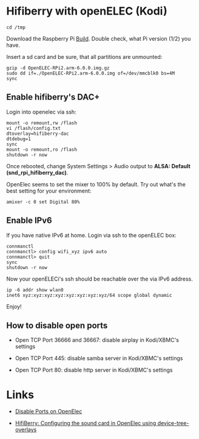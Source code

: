 # Hifiberry with openELEC (Kodi)

	cd /tmp

Download the Raspberry Pi [Build](http://openelec.tv/get-openelec). Double
check, what Pi version (1/2) you have.

Insert a sd card and be sure, that all partitions are unmounted:

	gzip -d OpenELEC-RPi2.arm-6.0.0.img.gz
	sudo dd if=./OpenELEC-RPi2.arm-6.0.0.img of=/dev/mmcblk0 bs=4M
	sync

## Enable hifiberry's DAC+

Login into openelec via ssh:

	mount -o remount,rw /flash
	vi /flash/config.txt
	dtoverlay=hifiberry-dac
	dtdebug=1
	sync
	mount -o remount,ro /flash
	shutdown -r now

Once rebooted, change System Settings > Audio output to **ALSA: Default
(snd_rpi_hifiberry_dac)**.

OpenElec seems to set the mixer to 100% by default. Try out what's the best
setting for your environment:

	amixer -c 0 set Digital 80%

## Enable IPv6

If you have native IPv6 at home. Login via ssh to the openELEC box:

	connmanctl
	connmanctl> config wifi_xyz ipv6 auto
	connmanctl> quit
	sync
	shutdown -r now

Now your openELECi's ssh should be reachable over the via IPv6 address.

	ip -6 addr show wlan0
	inet6 xyz:xyz:xyz:xyz:xyz:xyz:xyz:xyz/64 scope global dynamic 

Enjoy!

## How to disable open ports

* Open TCP Port 36666 and 36667: disable airplay in Kodi/XBMC's settings

* Open TCP Port 445: disable samba server in Kodi/XBMC's settings

* Open TCP Port 80: disable http server in Kodi/XBMC's settings

# Links

* [Disable Ports on OpenElec](http://openelec.tv/forum/69-network/75724-disable-ports-on-openelec)

* [HifiBerry: Configuring the sound card in OpenElec using device-tree-overlays](https://www.hifiberry.com/guides/configuring-the-sound-card-in-openelec-with-device-tree-overlays/)
